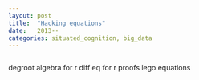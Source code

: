 ```yaml
---
layout: post
title:  "Hacking equations"
date:   2013--
categories: situated_cognition, big_data
---
```


![]()

<title>{{page.title}}</title>

degroot
algebra for r
diff eq for r
proofs
lego equations